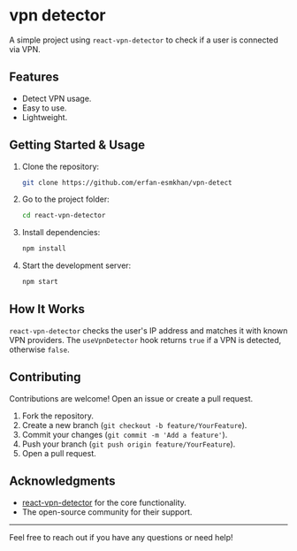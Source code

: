 # vpn detector

A simple project using `react-vpn-detector` to check if a user is connected via VPN.

## Features

- Detect VPN usage.
- Easy to use.
- Lightweight.

## Getting Started & Usage

1. Clone the repository:

   ```bash
   git clone https://github.com/erfan-esmkhan/vpn-detect
   ```

2. Go to the project folder:

   ```bash
   cd react-vpn-detector
   ```

3. Install dependencies:

   ```bash
   npm install
   ```

4. Start the development server:

   ```bash
   npm start
   ```

## How It Works

`react-vpn-detector` checks the user's IP address and matches it with known VPN providers. The `useVpnDetector` hook returns `true` if a VPN is detected, otherwise `false`.

## Contributing

Contributions are welcome! Open an issue or create a pull request.

1. Fork the repository.
2. Create a new branch (`git checkout -b feature/YourFeature`).
3. Commit your changes (`git commit -m 'Add a feature'`).
4. Push your branch (`git push origin feature/YourFeature`).
5. Open a pull request.


## Acknowledgments

- [react-vpn-detector](https://www.npmjs.com/package/react-vpn-detector) for the core functionality.
- The open-source community for their support.

---

Feel free to reach out if you have any questions or need help!

